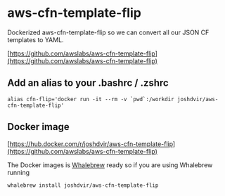 # aws-cfn-template-flip

Dockerized aws-cfn-template-flip so we can convert all our JSON CF templates to YAML.

[https://github.com/awslabs/aws-cfn-template-flip](https://github.com/awslabs/aws-cfn-template-flip)

## Add an alias to your .bashrc / .zshrc

```
alias cfn-flip='docker run -it --rm -v `pwd`:/workdir joshdvir/aws-cfn-template-flip'
```

## Docker image

[https://hub.docker.com/r/joshdvir/aws-cfn-template-flip](https://github.com/awslabs/aws-cfn-template-flip)

The Docker images is [Whalebrew](https://github.com/bfirsh/whalebrew) ready so if you are using Whalebrew running

`
whalebrew install joshdvir/aws-cfn-template-flip
`